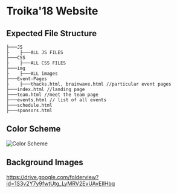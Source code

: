 # Troika'18 Website

## Expected File Structure
```
├───JS
├    ├───ALL JS FILES
├───CSS
├    ├───ALL CSS FILES
├───img
├    ├───ALL images
├───Event-Pages
├    ├───thacks.html, brainwave.html //particular event pages
├───index.html //landing page
├───team.html //meet the team page
├───events.html // list of all events
├───schedule.html
├───sponsors.html

```
 ## Color Scheme
 ![Color Scheme](https://user-images.githubusercontent.com/14962324/33901243-3549e446-df97-11e7-91f5-9f0f9db5d1d7.jpeg)
 
 ## Background Images
 
 https://drive.google.com/folderview?id=1S3v2Y7y9fwtUtg_LyMRV2EvUAvEIlHbq
